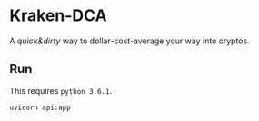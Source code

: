 # Kraken-DCA

A _quick&dirty_ way to dollar-cost-average your way into cryptos.

## Run
This requires `python 3.6.1`.

```bash
uvicorn api:app
```
